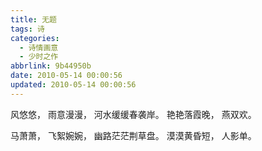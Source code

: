 ```yaml
---
title: 无题
tags: 诗
categories:
  - 诗情画意
  - 少时之作
abbrlink: 9b44950b
date: 2010-05-14 00:00:56
updated: 2010-05-14 00:00:56
---
```

风悠悠，
雨意漫漫，
河水缓缓春袭岸。
艳艳落霞晚，
燕双欢。

马萧萧，
飞絮婉婉，
幽路茫茫荆草盘。
漠漠黄昏短，
人影单。